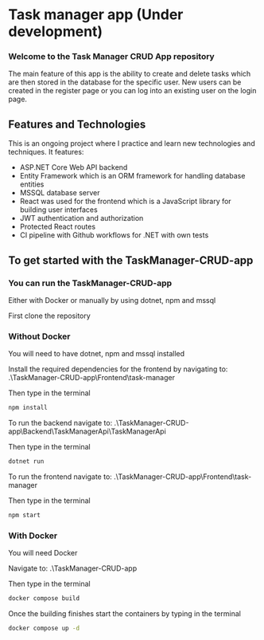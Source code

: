 # Task manager app (Under development)
### Welcome to the Task Manager CRUD App repository
The main feature of this app is the ability to create and delete tasks which are then stored in the database for the specific user. New users can be created in the register page or you can log into an existing user on the login page.

## Features and Technologies
This is an ongoing project where I practice and learn new technologies and techniques. It features:
- ASP.NET Core Web API backend
- Entity Framework which is an ORM framework for handling database entities
- MSSQL database server
- React was used for the frontend which is a JavaScript library for building user interfaces
- JWT authentication and authorization
- Protected React routes
- CI pipeline with Github workflows for .NET with own tests

## To get started with the TaskManager-CRUD-app

### You can run the TaskManager-CRUD-app

Either with Docker or manually by using dotnet, npm and mssql

First clone the repository

### Without Docker
You will need to have dotnet, npm and mssql installed

Install the required dependencies for the frontend by navigating to:  .\TaskManager-CRUD-app\Frontend\task-manager

Then type in the terminal
```sh
npm install
```
To run the backend navigate to:  .\TaskManager-CRUD-app\Backend\TaskManagerApi\TaskManagerApi 

Then type in the terminal
```sh
dotnet run
```
To run the frontend navigate to:  .\TaskManager-CRUD-app\Frontend\task-manager

Then type in the terminal
```sh
npm start
```

### With Docker
You will need Docker

Navigate to: .\TaskManager-CRUD-app

Then type in the terminal
```sh
docker compose build
```

Once the building finishes start the containers by typing in the terminal
```sh
docker compose up -d
```
